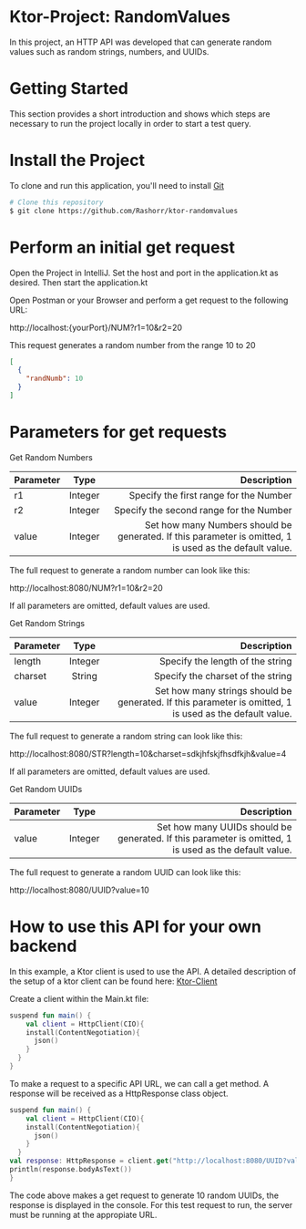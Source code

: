# Ktor-Project: RandomValues
In this project, an HTTP API was developed that can generate random values such as random strings, numbers, and UUIDs.

# Getting Started
This section provides a short introduction 
and shows which steps are necessary to run the project locally in order to start a test query.

# Install the Project
To clone and run this application, you'll need to install [Git](https://git-scm.com)

```bash
# Clone this repository
$ git clone https://github.com/Rashorr/ktor-randomvalues
```
# Perform an initial get request
Open the Project in IntelliJ.
Set the host and port in the application.kt as desired. Then start the application.kt

Open Postman or your Browser and perform a get request to the following URL: 

http://localhost:{yourPort}/NUM?r1=10&r2=20

This request generates a random number from the range 10 to 20

```json
[
  {
    "randNumb": 10
  }
]
```

# Parameters for get requests

Get Random Numbers

| Parameter        | Type           | Description  |
| ------------- |:-------------:| -----:|
| r1      | Integer | Specify the first range for the Number |
| r2     | Integer      |   Specify the second range for the Number |
| value | Integer     |    Set how many Numbers should be generated. If this parameter is omitted, 1 is used as the default value. |

The full request to generate a random number can look like this: 

http://localhost:8080/NUM?r1=10&r2=20

If all parameters are omitted, default values are used.

Get Random Strings

| Parameter        | Type           | Description  |
| ------------- |:-------------:| -----:|
| length      | Integer | Specify the length of the string |
| charset     | String      |   Specify the charset of the string |
| value | Integer     |    Set how many strings should be generated. If this parameter is omitted, 1 is used as the default value. |

The full request to generate a random string can look like this:

http://localhost:8080/STR?length=10&charset=sdkjhfskjfhsdfkjh&value=4

If all parameters are omitted, default values are used.

Get Random UUIDs

| Parameter        | Type           | Description  |
| ------------- |:-------------:| -----:|
| value | Integer     |    Set how many UUIDs should be generated. If this parameter is omitted, 1 is used as the default value. |

The full request to generate a random UUID can look like this:

http://localhost:8080/UUID?value=10

# How to use this API for your own backend

In this example, a Ktor client is used to use the API. 
A detailed description of the setup of a ktor client can be found here: [Ktor-Client](https://ktor.io/docs/getting-started-ktor-client.html)

Create a client within the Main.kt file:
```kotlin
suspend fun main() {
    val client = HttpClient(CIO){
    install(ContentNegotiation){
      json()
    }
  }
}
```
To make a request to a specific API URL, we can call a get method. A response will be received as a HttpResponse class object.

```kotlin
suspend fun main() {
    val client = HttpClient(CIO){
    install(ContentNegotiation){
      json()
    }
  }
val response: HttpResponse = client.get("http://localhost:8080/UUID?value=10")
println(response.bodyAsText())
}
```
The code above makes a get request to generate 10 random UUIDs, the response is displayed in the console. For this test request to run, the server must be running at the appropiate URL.
